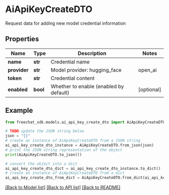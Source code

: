 # AiApiKeyCreateDTO

Request data for adding new model credential information

## Properties

Name | Type | Description | Notes
------------ | ------------- | ------------- | -------------
**name** | **str** | Credential name | 
**provider** | **str** | Model provider: hugging_face | open_ai | azure_open_ai | dash_scope | ollama | unknown | 
**token** | **str** | Credential content | 
**enabled** | **bool** | Whether to enable (enabled by default) | [optional] 

## Example

```python
from freechat_sdk.models.ai_api_key_create_dto import AiApiKeyCreateDTO

# TODO update the JSON string below
json = "{}"
# create an instance of AiApiKeyCreateDTO from a JSON string
ai_api_key_create_dto_instance = AiApiKeyCreateDTO.from_json(json)
# print the JSON string representation of the object
print(AiApiKeyCreateDTO.to_json())

# convert the object into a dict
ai_api_key_create_dto_dict = ai_api_key_create_dto_instance.to_dict()
# create an instance of AiApiKeyCreateDTO from a dict
ai_api_key_create_dto_from_dict = AiApiKeyCreateDTO.from_dict(ai_api_key_create_dto_dict)
```
[[Back to Model list]](../README.md#documentation-for-models) [[Back to API list]](../README.md#documentation-for-api-endpoints) [[Back to README]](../README.md)


